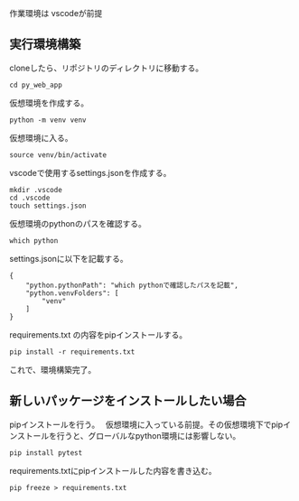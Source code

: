 作業環境は vscodeが前提

## 実行環境構築
cloneしたら、リポジトリのディレクトリに移動する。
```
cd py_web_app
```

仮想環境を作成する。
```
python -m venv venv
```

仮想環境に入る。
```
source venv/bin/activate
```

vscodeで使用するsettings.jsonを作成する。
```
mkdir .vscode
cd .vscode
touch settings.json
```

仮想環境のpythonのパスを確認する。
```
which python
```

settings.jsonに以下を記載する。
```
{
    "python.pythonPath": "which pythonで確認したパスを記載",
    "python.venvFolders": [
        "venv"
    ]
}
```


requirements.txt の内容をpipインストールする。
```
pip install -r requirements.txt
```

これで、環境構築完了。

## 新しいパッケージをインストールしたい場合
pipインストールを行う。　
仮想環境に入っている前提。その仮想環境下でpipインストールを行うと、グローバルなpython環境には影響しない。
```
pip install pytest
```

requirements.txtにpipインストールした内容を書き込む。
```
pip freeze > requirements.txt
```
